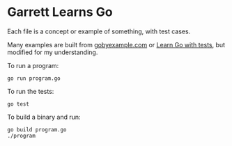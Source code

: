# Garrett Learns Go

Each file is a concept or example of something, with test cases.

Many examples are built from [gobyexample.com](https://gobyexample.com/) or [Learn Go with tests](https://quii.gitbook.io/learn-go-with-tests), but modified for my understanding.

To run a program:
```
go run program.go
```

To run the tests:
```
go test
```

To build a binary and run:
```
go build program.go
./program
```
